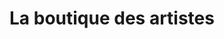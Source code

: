---
title: "La boutique des artistes"
url: /lannion/la-boutique-des-artistes/
shop: Schreibwaren
---